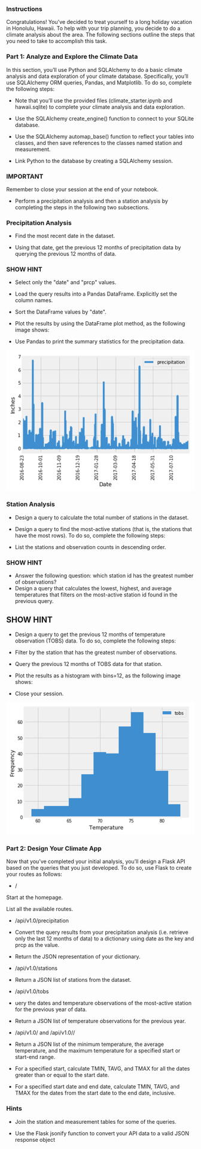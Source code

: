 ### Instructions
Congratulations! You've decided to treat yourself to a long holiday vacation in Honolulu, Hawaii. To help with your trip planning, you decide to do a climate analysis about the area. The following sections outline the steps that you need to take to accomplish this task.

### Part 1: Analyze and Explore the Climate Data
In this section, you’ll use Python and SQLAlchemy to do a basic climate analysis and data exploration of your climate database. Specifically, you’ll use SQLAlchemy ORM queries, Pandas, and Matplotlib. To do so, complete the following steps:

* Note that you’ll use the provided files (climate_starter.ipynb and hawaii.sqlite) to complete your climate analysis and data exploration.

* Use the SQLAlchemy create_engine() function to connect to your SQLite database.

* Use the SQLAlchemy automap_base() function to reflect your tables into classes, and then save references to the classes named station and measurement.

* Link Python to the database by creating a SQLAlchemy session.

### IMPORTANT
Remember to close your session at the end of your notebook.

* Perform a precipitation analysis and then a station analysis by completing the steps in the following two subsections.

### Precipitation Analysis
* Find the most recent date in the dataset.

* Using that date, get the previous 12 months of precipitation data by querying the previous 12 months of data.

### SHOW HINT
* Select only the "date" and "prcp" values.

* Load the query results into a Pandas DataFrame. Explicitly set the column names.

* Sort the DataFrame values by "date".

* Plot the results by using the DataFrame plot method, as the following image shows:

* Use Pandas to print  the summary statistics for the precipitation data.

![image](./image.png)

###  Station Analysis
* Design a query to calculate the total number of stations in the dataset.

* Design a query to find the most-active stations (that is, the stations that have the most rows). To do so, complete the following steps:

 - List the stations and observation counts in descending order.

### SHOW HINT

 - Answer the following question: which station id has the greatest number of observations?
 - Design a query that calculates the lowest, highest, and average temperatures that filters on the most-active station id found in the previous query.

## SHOW HINT
* Design a query to get the previous 12 months of temperature observation (TOBS) data. To do so, complete the following steps:

 - Filter by the station that has the greatest number of observations.

 - Query the previous 12 months of TOBS data for that station.

 - Plot the results as a histogram with bins=12, as the following image shows:

* Close your session.

![image](./image1.png)

### Part 2: Design Your Climate App

Now that you’ve completed your initial analysis, you’ll design a Flask API based on the queries that you just developed. To do so, use Flask to create your routes as follows:

* /

Start at the homepage.

List all the available routes.

* /api/v1.0/precipitation

 - Convert the query results from your precipitation analysis (i.e. retrieve only the last 12 months of data) to a dictionary using date as the key and prcp as the value.

 - Return the JSON representation of your dictionary.

* /api/v1.0/stations

 - Return a JSON list of stations from the dataset.

* /api/v1.0/tobs

 - uery the dates and temperature observations of the most-active station for the previous year of data.

 - Return a JSON list of temperature observations for the previous year.

* /api/v1.0/<start> and /api/v1.0/<start>/<end>

 - Return a JSON list of the minimum temperature, the average temperature, and the maximum temperature for a specified start or start-end range.

 - For a specified start, calculate TMIN, TAVG, and TMAX for all the dates greater than or equal to the start date.

 - For a specified start date and end date, calculate TMIN, TAVG, and TMAX for the dates from the start date to the end date, inclusive.

### Hints
* Join the station and measurement tables for some of the queries.

* Use the Flask jsonify function to convert your API data to a valid JSON response object